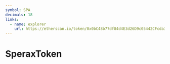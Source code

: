 ```yaml
---
symbol: SPA
decimals: 18
links:
  - name: explorer
    url: https://etherscan.io/token/0x0bC48b77df84d4E3d26D9c05442CFcda39BBF457
---
```


# SperaxToken
